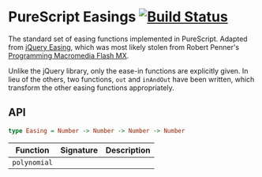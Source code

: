 # PureScript Easings [![Build Status](https://travis-ci.org/i-am-tom/purescript-easings.svg?branch=master)](https://travis-ci.org/i-am-tom/purescript-easings)

The standard set of easing functions implemented in PureScript. Adapted from [jQuery Easing](https://github.com/gdsmith/jquery.easing), which was most likely stolen from Robert Penner's [Programming Macromedia Flash MX](https://www.amazon.com/Robert-Penners-Programming-Macromedia-Flash/dp/0072223561/175-5593647-3662611?ie=UTF8&tag=stackoverfl08-20).

Unlike the jQuery library, only the ease-in functions are explicitly given. In lieu of the others, two functions, `out` and `inAndOut` have been written, which transform the other easing functions appropriately.

## API

```purescript
type Easing = Number -> Number -> Number -> Number
```

| Function | Signature | Description |
| -- | -- | -- |
| `polynomial` |
